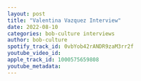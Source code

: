 ```yaml
---
layout: post
title: "Valentina Vazquez Interview"
date: 2022-08-10
categories: bob-culture interviews
author: bob-culture
spotify_track_id: 0vbYob42rANDR9zaM3rr2f
youtube_video_id: 
apple_track_id: 1000575659808
youtube_metadata: 
---
```

